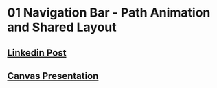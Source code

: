 # 01 Navigation Bar - Path Animation and Shared Layout

## [Linkedin Post](https://www.linkedin.com/feed/update/urn:li:activity:7092833081287450624/)

## [Canvas Presentation](https://www.canva.com/design/DAFqa3LajaI/2jh2jBn8GVEhzni0yEM-vQ/edit?utm_content=DAFqa3LajaI&utm_campaign=designshare&utm_medium=link2&utm_source=sharebutton)
